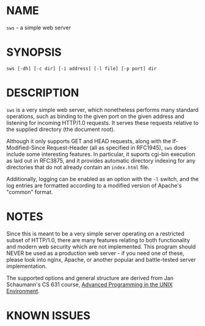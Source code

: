 # NAME

`sws` - a simple web server

# SYNOPSIS

`sws [-dh] [-c dir] [-i address] [-l file] [-p port] dir`

# DESCRIPTION

`sws` is a very simple web server, which nonetheless performs many standard operations, such as binding to the given port on the given address and listening for incoming HTTP/1.0 requests. It serves these requests relative to the supplied directory (the document root). 

Although it only supports GET and HEAD requests, along with the If-Modified-Since Request-Header (all as specified in RFC1945), `sws` does include some interesting features. In particular, it suports cgi-bin execution as laid out in RFC3875, and it provides automatic directory indexing for any directories that do not already contain an `index.html` file.

Additionally, logging can be enabled as an option with the `-l` switch, and the log entries are formatted according to a modified version of Apache's "common" format.

# NOTES

Since this is meant to be a very simple server operating on a restricted subset of HTTP/1.0, there are many features relating to both functionality and modern web security which are not implemented. This program should NEVER be used as a production web server - if you need one of these, please look into nginx, Apache, or another popular and battle-tested server implementation.

The supported options and general structure are derived from Jan Schaumann's
CS 631 course, [Advanced Programming in the UNIX Environment](https://stevens.netmeister.org/631/).

# KNOWN ISSUES
